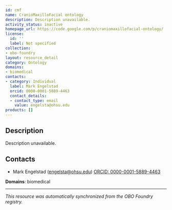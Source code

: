 ```yaml
---
id: cmf
name: CranioMaxilloFacial ontology
description: Description unavailable.
activity_status: inactive
homepage_url: https://code.google.com/p/craniomaxillofacial-ontology/
license:
  id: ''
  label: Not specified
collection:
- obo-foundry
layout: resource_detail
category: Ontology
domains:
- biomedical
contacts:
- category: Individual
  label: Mark Engelstad
  orcid: 0000-0001-5889-4463
  contact_details:
  - contact_type: email
    value: engelsta@ohsu.edu
products: []
---
```


## Description

Description unavailable.

## Contacts

- Mark Engelstad (engelsta@ohsu.edu) [ORCID: 0000-0001-5889-4463](https://orcid.org/0000-0001-5889-4463)

**Domains**: biomedical

---

*This resource was automatically synchronized from the OBO Foundry registry.*
